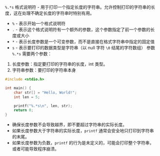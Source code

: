 `%.*s` 格式说明符 - 用于打印一个指定长度的字符串。允许控制打印的字符串的长度，这在处理不确定长度的字符串时特别有用。
- `%` - 表示开始一个格式说明符
- `.` - 表示这个格式说明符有一个额外的参数，这个参数指定了前一个参数的长度或大小
- `*` - 表示长度参数是一个可变参数，而不是直接在格式字符串中指定的固定值
- `s` - 表示要打印的数据类型是字符串（以 null 字符 `\0` 结尾的字符数组）
参数
`%.*s` 需要两个参数：
1. 长度参数：指定要打印的字符串的长度，int 类型。
2. 字符串参数：要打印的字符串本身

```c
#include <stdio.h>

int main() {
    char str[] = "Hello, World!";
    int len = 5;

    printf("%.*s\n", len, str);
    return 0;
}
```

- 确保长度参数不会导致越界，即不要超过字符串的实际长度。
- 如果长度参数大于字符串的实际长度，`printf` 通常会安全地只打印到字符串的末尾。
- 如果长度参数为负数，`printf` 的行为是未定义的，可能会打印整个字符串，或者可能导致程序崩溃。